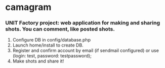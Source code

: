# camagram
### UNIT Factory project: web application for making and sharing shots. You can comment, like posted shots.

1. Configure DB in config/database.php
2. Launch home/install to create DB.
3. Register and confirm account by email (if sendmail configured) or use (login: test, password: testpassword);
4. Make shots and share it!

